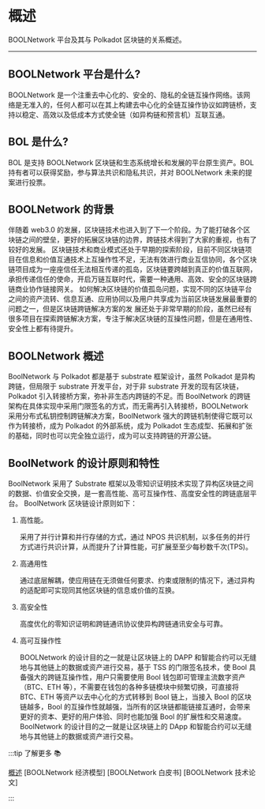 # 概述

BOOLNetwork 平台及其与 Polkadot 区块链的关系概述。

---

## BOOLNetwork 平台是什么?

BOOLNetwork 是一个注重去中心化的、安全的、隐私的全链互操作网络。该网络是无准入的，任何人都可以在其上构建去中心化的全链互操作协议如跨链桥，支持以稳定、高效以及低成本方式使全链（如异构链和预言机）互联互通。

## BOL 是什么?

BOL 是支持 BOOLNetwork 区块链和生态系统增长和发展的平台原生资产。BOL 持有者可以获得奖励，参与算法共识和隐私共识，并对 BOOLNetwork 未来的提案进行投票。

## BOOLNetwork 的背景

伴随着 web3.0 的发展，区块链技术也进入到了下一个阶段。为了能打破各个区块链之间的壁垒，更好的拓展区块链的边界，跨链技术得到了大家的重视，也有了较好的发展。
区块链技术和商业模式还处于早期的探索阶段，目前不同区块链项目在信息和价值互通技术上互操作性不足，无法有效进行商业互信协同，各个区块链项目成为一座座信任无法相互传递的孤岛，区块链要跨越到真正的价值互联网，承担传递信任的使命，开启万链互联时代，需要一种通用、高效、安全的区块链跨链商业协作链接网关。
如何解决区块链的价值孤岛问题，实现不同的区块链平台之间的资产流转、信息互通、应用协同以及用户共享成为当前区块链发展最重要的问题之一，但是区块链跨链解决方案的发 展还处于非常早期的阶段，虽然已经有很多项目在探索跨链解决方案，专注于解决区块链的互操性问题，但是在通用性、安全性上都有待提升。

## BOOLNetwork 概述

BoolNetwork 与 Polkadot 都是基于 substrate 框架设计，虽然 Polkadot 是异构跨链，但局限于 substrate 开发平台，对于非 substrate 开发的现有区块链，Polkadot 引入转接桥方案，弥补非生态内跨链的不足。而 BoolNetwork 的跨链架构在具体实现中采用门限签名的方式，而无需再引入转接桥，BOOLNetwork 采用分布式私钥控制跨链解决方案，BoolNetwork 强大的跨链机制使得它既可以作为转接桥，成为 Polkadot 的外部系统，成为 Polkadot 生态成型、拓展和扩张的基础，同时也可以完全独立运行，成为可以支持跨链的开源公链。

## BoolNetwork 的设计原则和特性

BoolNetwork 采用了 Substrate 框架以及零知识证明技术实现了异构区块链之间的数据、价值安全交换，是一套高性能、高可互操作性、高度安全性的跨链底层平台。
BoolNetwork 区块链设计原则如下：

1. 高性能。

   采用了并行计算和并行存储的方式，通过 NPOS 共识机制，以多任务的并行方式进行共识计算，从而提升了计算性能，可扩展至至少每秒数千次(TPS)。

2. 高通用性

   通过底层解耦，使应用链在无须做任何要求、约束或限制的情况下，通过异构的适配即可实现同其他区块链的信息或价值的互换。

3. 高安全性

   高度优化的零知识证明和跨链通讯协议使异构跨链通讯安全与可靠。

4. 高可互操作性

   BOOLNetwork 的设计目的之一就是让区块链上的 DAPP 和智能合约可以无缝地与其他链上的数据或资产进行交易，基于 TSS 的门限签名技术，使 Bool 具备强大的跨链互操作性，用户只需要使用 Bool 钱包即可管理主流数字资产（BTC、ETH 等），不需要在钱包的各种多链模块中频繁切换，可直接将 BTC、ETH 等资产以去中心化的方式转移到 Bool 链上，当接入 Bool 的区块链越多，Bool 的互操作性就越强，当所有的区块链都能链接互通时，会带来更好的资本、更好的用户体验、同时也能加强 Bool 的扩展性和交易速度。BoolNetwork 的设计目的之一就是让区块链上的 DApp 和智能合约可以无缝地与其他链上的数据或资产进行交易。

:::tip 了解更多 📚

[概述](https://github.com/boolnetwork/overview)
[BOOLNetwork 经济模型]
[BOOLNetwork 白皮书]
[BOOLNetwork 技术论文]

:::
